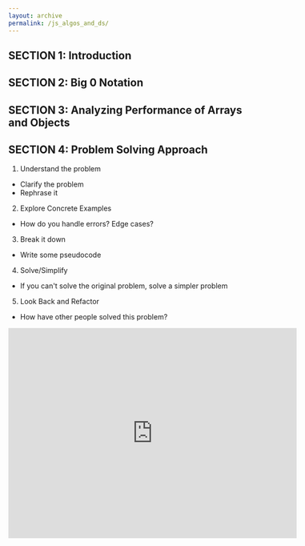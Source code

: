 ```yaml
---
layout: archive
permalink: /js_algos_and_ds/
---
```


## SECTION 1: Introduction

## SECTION 2: Big 0 Notation

## SECTION 3: Analyzing Performance of Arrays and Objects

## SECTION 4: Problem Solving Approach

1. Understand the problem
* Clarify the problem
* Rephrase it 

2. Explore Concrete Examples
* How do you handle errors? Edge cases?

3. Break it down
* Write some pseudocode 

4. Solve/Simplify
* If you can't solve the original problem, solve a simpler problem

5. Look Back and Refactor
* How have other people solved this problem?

<iframe src="https://cs.slides.com/colt_steele/problem-solving-patterns/embed" width="576" height="420" scrolling="no" frameborder="0" webkitallowfullscreen mozallowfullscreen allowfullscreen></iframe>